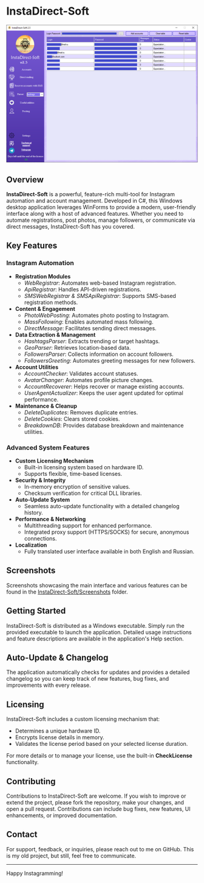 # InstaDirect-Soft

![InstaDirect-Soft Logo](./InstaDirect-Soft/Screenshots/MainPage.png)

## Overview

**InstaDirect-Soft** is a powerful, feature-rich multi-tool for Instagram automation and account management. Developed in C#, this Windows desktop application leverages WinForms to provide a modern, user-friendly interface along with a host of advanced features. Whether you need to automate registrations, post photos, manage followers, or communicate via direct messages, InstaDirect-Soft has you covered.

## Key Features

### Instagram Automation
- **Registration Modules**
  - *WebRegistrar*: Automates web-based Instagram registration.
  - *ApiRegistrar*: Handles API-driven registrations.
  - *SMSWebRegistrar & SMSApiRegistrar*: Supports SMS-based registration methods.
- **Content & Engagement**
  - *PhotoWebPosting*: Automates photo posting to Instagram.
  - *MassFollowing*: Enables automated mass following.
  - *DirectMessage*: Facilitates sending direct messages.
- **Data Extraction & Management**
  - *HashtagsParser*: Extracts trending or target hashtags.
  - *GeoParser*: Retrieves location-based data.
  - *FollowersParser*: Collects information on account followers.
  - *FollowersGreeting*: Automates greeting messages for new followers.
- **Account Utilities**
  - *AccountChecker*: Validates account statuses.
  - *AvatarChanger*: Automates profile picture changes.
  - *AccountRecoverer*: Helps recover or manage existing accounts.
  - *UserAgentActualizer*: Keeps the user agent updated for optimal performance.
- **Maintenance & Cleanup**
  - *DeleteDuplicates*: Removes duplicate entries.
  - *DeleteCookies*: Clears stored cookies.
  - *BreakdownDB*: Provides database breakdown and maintenance utilities.

### Advanced System Features
- **Custom Licensing Mechanism**
  - Built-in licensing system based on hardware ID.
  - Supports flexible, time-based licenses.
- **Security & Integrity**
  - In-memory encryption of sensitive values.
  - Checksum verification for critical DLL libraries.
- **Auto-Update System**
  - Seamless auto-update functionality with a detailed changelog history.
- **Performance & Networking**
  - Multithreading support for enhanced performance.
  - Integrated proxy support (HTTPS/SOCKS) for secure, anonymous connections.
- **Localization**
  - Fully translated user interface available in both English and Russian.

## Screenshots

Screenshots showcasing the main interface and various features can be found in the [InstaDirect-Soft/Screenshots](./InstaDirect-Soft/Screenshots) folder.


## Getting Started

InstaDirect-Soft is distributed as a Windows executable. Simply run the provided executable to launch the application. Detailed usage instructions and feature descriptions are available in the application's Help section.

## Auto-Update & Changelog

The application automatically checks for updates and provides a detailed changelog so you can keep track of new features, bug fixes, and improvements with every release.

## Licensing

InstaDirect-Soft includes a custom licensing mechanism that:
- Determines a unique hardware ID.
- Encrypts license details in memory.
- Validates the license period based on your selected license duration.

For more details or to manage your license, use the built-in **CheckLicense** functionality.

## Contributing

Contributions to InstaDirect-Soft are welcome. If you wish to improve or extend the project, please fork the repository, make your changes, and open a pull request. Contributions can include bug fixes, new features, UI enhancements, or improved documentation.

## Contact

For support, feedback, or inquiries, please reach out to me on GitHub. This is my old project, but still, feel free to communicate.

---

Happy Instagramming!
